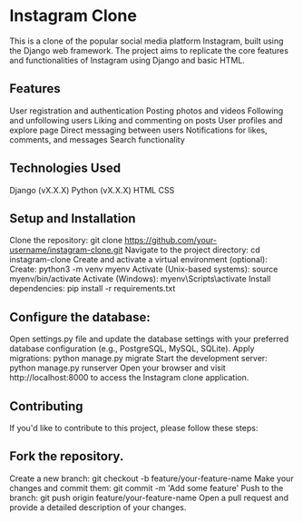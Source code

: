 # Instagram Clone
This is a clone of the popular social media platform Instagram, built using the Django web framework. The project aims to replicate the core features and functionalities of Instagram using Django and basic HTML.

## Features
User registration and authentication
Posting photos and videos
Following and unfollowing users
Liking and commenting on posts
User profiles and explore page
Direct messaging between users
Notifications for likes, comments, and messages
Search functionality
## Technologies Used
Django (vX.X.X)
Python (vX.X.X)
HTML
CSS
## Setup and Installation
Clone the repository: git clone https://github.com/your-username/instagram-clone.git
Navigate to the project directory: cd instagram-clone
Create and activate a virtual environment (optional):
Create: python3 -m venv myenv
Activate (Unix-based systems): source myenv/bin/activate
Activate (Windows): myenv\Scripts\activate
Install dependencies: pip install -r requirements.txt
## Configure the database:
Open settings.py file and update the database settings with your preferred database configuration (e.g., PostgreSQL, MySQL, SQLite).
Apply migrations: python manage.py migrate
Start the development server: python manage.py runserver
Open your browser and visit http://localhost:8000 to access the Instagram clone application.
## Contributing
If you'd like to contribute to this project, please follow these steps:

## Fork the repository.
Create a new branch: git checkout -b feature/your-feature-name
Make your changes and commit them: git commit -m 'Add some feature'
Push to the branch: git push origin feature/your-feature-name
Open a pull request and provide a detailed description of your changes.
